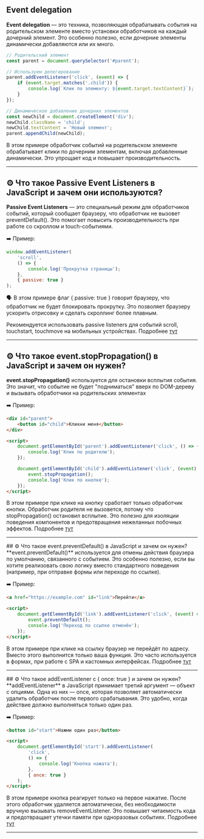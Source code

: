 ## Event delegation

**Event delegation** — это техника, позволяющая обрабатывать события на родительском элементе вместо установки обработчиков на каждый дочерний элемент. Это особенно полезно, если дочерние элементы динамически добавляются или их много.

```js
// Родительский элемент
const parent = document.querySelector('#parent');

// Используем делегирование
parent.addEventListener('click', (event) => {
	if (event.target.matches('.child')) {
		console.log(`Клик по элементу: ${event.target.textContent}`);
	}
});

// Динамическое добавление дочерних элементов
const newChild = document.createElement('div');
newChild.className = 'child';
newChild.textContent = 'Новый элемент';
parent.appendChild(newChild);
```

В этом примере обработчик событий на родительском элементе обрабатывает клики по дочерним элементам, включая добавленные динамически. Это упрощает код и повышает производительность.

<hr/>

## ⚙️ Что такое Passive Event Listeners в JavaScript и зачем они используются?

**Passive Event Listeners** — это специальный режим для обработчиков событий, который сообщает браузеру, что обработчик не вызовет preventDefault(). Это помогает повысить производительность при работе со скроллом и touch-событиями.

➡️ Пример:

```js
window.addEventListener(
	'scroll',
	() => {
		console.log('Прокрутка страницы');
	},
	{ passive: true }
);
```

🗣️ В этом примере флаг { passive: true } говорит браузеру, что обработчик не будет блокировать прокрутку. Это позволяет браузеру ускорить отрисовку и сделать скроллинг более плавным.

Рекомендуется использовать passive listeners для событий scroll, touchstart, touchmove на мобильных устройствах.
Подробнее [тут](https://developer.mozilla.org/en-US/docs/Web/API/EventTarget/addEventListener#parameters)

<hr/>

## ⚙️ Что такое event.stopPropagation() в JavaScript и зачем он нужен?

**event.stopPropagation()** используется для остановки всплытия события. Это значит, что событие не будет "подниматься" вверх по DOM-дереву и вызывать обработчики на родительских элементах

➡️ Пример:

```html
<div id="parent">
	<button id="child">Кликни меня</button>
</div>

<script>
	document.getElementById('parent').addEventListener('click', () => {
		console.log('Клик по родителю');
	});

	document.getElementById('child').addEventListener('click', (event) => {
		event.stopPropagation();
		console.log('Клик по кнопке');
	});
</script>
```

В этом примере при клике на кнопку сработает только обработчик кнопки. Обработчик родителя не вызовется, потому что stopPropagation() остановил всплытие. Это полезно для изоляции поведения компонентов и предотвращения нежеланных побочных эффектов.
Подробнее [тут](https://developer.mozilla.org/ru/docs/Web/API/Event/stopPropagation)

<hr/>
## ⚙️ Что такое event.preventDefault() в JavaScript и зачем он нужен?
**event.preventDefault()** используется для отмены действия браузера по умолчанию, связанного с событием. Это особенно полезно, если вы хотите реализовать свою логику вместо стандартного поведения (например, при отправке формы или переходе по ссылке).

➡️ Пример:

```html
<a href="https://example.com" id="link">Перейти</a>

<script>
	document.getElementById('link').addEventListener('click', (event) => {
		event.preventDefault();
		console.log('Переход по ссылке отменён');
	});
</script>
```

В этом примере при клике на ссылку браузер не перейдёт по адресу. Вместо этого выполнится только ваша функция. Это часто используется в формах, при работе с SPA и кастомных интерфейсах.
Подробнее [тут](https://developer.mozilla.org/ru/docs/Web/API/Event/preventDefault)

<hr/>
## ⚙️ Что такое addEventListener с { once: true } и зачем он нужен?
**addEventListener** в JavaScript принимает третий аргумент — объект с опциями. Одна из них — once, которая позволяет автоматически удалить обработчик после первого срабатывания. Это удобно, когда действие должно выполняться только один раз.

➡️ Пример:

```html
<button id="start">Нажми один раз</button>

<script>
	document.getElementById('start').addEventListener(
		'click',
		() => {
			console.log('Кнопка нажата');
		},
		{ once: true }
	);
</script>
```

В этом примере кнопка реагирует только на первое нажатие. После этого обработчик удаляется автоматически, без необходимости вручную вызывать removeEventListener.
Это повышает читаемость кода и предотвращает утечки памяти при одноразовых событиях.
Подробнее [тут](https://developer.mozilla.org/en-US/docs/Web/API/EventTarget/addEventListener#once)

<hr/>

